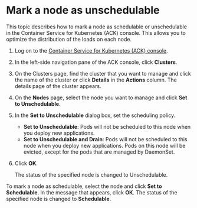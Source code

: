 # Mark a node as unschedulable

This topic describes how to mark a node as schedulable or unschedulable in the Container Service for Kubernetes \(ACK\) console. This allows you to optimize the distribution of the loads on each node.

1.  Log on to the [Container Service for Kubernetes \(ACK\) console](https://cs.console.aliyun.com).

2.  In the left-side navigation pane of the ACK console, click **Clusters**.

3.  On the Clusters page, find the cluster that you want to manage and click the name of the cluster or click **Details** in the **Actions** column. The details page of the cluster appears.

4.  On the **Nodes** page, select the node you want to manage and click **Set to Unschedulable**.

5.  In the **Set to Unschedulable** dialog box, set the scheduling policy.

    -   **Set to Unschedulable**: Pods will not be scheduled to this node when you deploy new applications.
    -   **Set to Unschedulable and Drain**: Pods will not be scheduled to this node when you deploy new applications. Pods on this node will be evicted, except for the pods that are managed by DaemonSet.
6.  Click **OK**.

    The status of the specified node is changed to Unschedulable.


To mark a node as schedulable, select the node and click **Set to Schedulable**. In the message that appears, click **OK**. The status of the specified node is changed to **Schedulable**.

